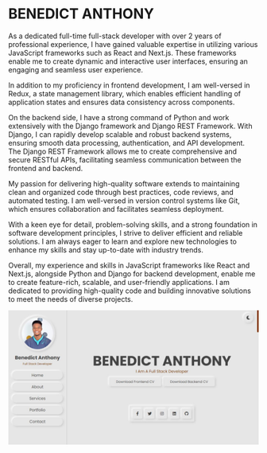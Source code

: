 # BENEDICT ANTHONY

As a dedicated full-time full-stack developer with over 2 years of professional experience, I have gained valuable expertise in utilizing various JavaScript frameworks such as React and Next.js. These frameworks enable me to create dynamic and interactive user interfaces, ensuring an engaging and seamless user experience.

In addition to my proficiency in frontend development, I am well-versed in Redux, a state management library, which enables efficient handling of application states and ensures data consistency across components.

On the backend side, I have a strong command of Python and work extensively with the Django framework and Django REST Framework. With Django, I can rapidly develop scalable and robust backend systems, ensuring smooth data processing, authentication, and API development. The Django REST Framework allows me to create comprehensive and secure RESTful APIs, facilitating seamless communication between the frontend and backend.

My passion for delivering high-quality software extends to maintaining clean and organized code through best practices, code reviews, and automated testing. I am well-versed in version control systems like Git, which ensures collaboration and facilitates seamless deployment.

With a keen eye for detail, problem-solving skills, and a strong foundation in software development principles, I strive to deliver efficient and reliable solutions. I am always eager to learn and explore new technologies to enhance my skills and stay up-to-date with industry trends.

Overall, my experience and skills in JavaScript frameworks like React and Next.js, alongside Python and Django for backend development, enable me to create feature-rich, scalable, and user-friendly applications. I am dedicated to providing high-quality code and building innovative solutions to meet the needs of diverse projects.

![preview](./benedict.JPG)
